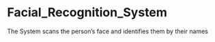 # Facial_Recognition_System
The  System  scans the person’s face and identifies them by their names



